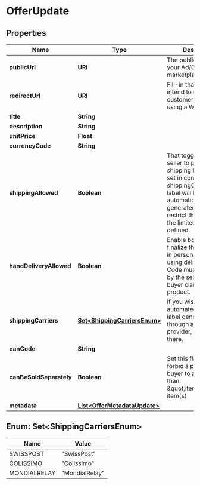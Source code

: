 

# OfferUpdate



## Properties

| Name | Type | Description | Notes |
|------------ | ------------- | ------------- | -------------|
|**publicUrl** | **URI** | The public URL for your Ad/Offer on your marketplace. |  [optional] |
|**redirectUrl** | **URI** | Fill-in that field IF you intend to redirect your customer instead of using a WebView. |  [optional] |
|**title** | **String** |  |  [optional] |
|**description** | **String** |  |  [optional] |
|**unitPrice** | **Float** |  |  [optional] |
|**currencyCode** | **String** |  |  [optional] |
|**shippingAllowed** | **Boolean** | That toggle allows the seller to propose shipping for its item. If set in conjunction of shippingCarrier, the label will be automatically generated. Also, it will restrict the carrier to the limited subset defined. |  [optional] |
|**handDeliveryAllowed** | **Boolean** | Enable both parties to finalize the transaction in person rather than using delivery. A QR Code must be scanned by the seller once the buyer claims the product. |  [optional] |
|**shippingCarriers** | [**Set&lt;ShippingCarriersEnum&gt;**](#Set&lt;ShippingCarriersEnum&gt;) | If you wish to enable automated shipping label generation through a specific provider, specify it there. |  [optional] |
|**eanCode** | **String** |  |  [optional] |
|**canBeSoldSeparately** | **Boolean** | Set this flag to false to forbid a potential buyer to acquire less than \&quot;itemCount\&quot; item(s) |  [optional] |
|**metadata** | [**List&lt;OfferMetadataUpdate&gt;**](OfferMetadataUpdate.md) |  |  [optional] |



## Enum: Set&lt;ShippingCarriersEnum&gt;

| Name | Value |
|---- | -----|
| SWISSPOST | &quot;SwissPost&quot; |
| COLISSIMO | &quot;Colissimo&quot; |
| MONDIALRELAY | &quot;MondialRelay&quot; |



